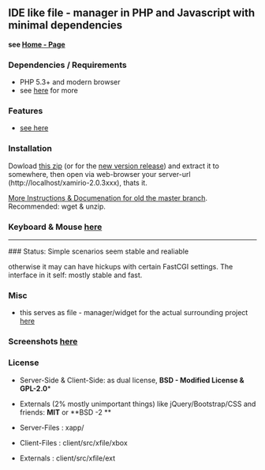 ## **IDE like file - manager in PHP and Javascript with minimal dependencies**

**see [Home - Page](http://xamiro.com)**

### Dependencies / Requirements
- PHP 5.3+ and modern browser
- see [here](http://xamiro.com/requirements/) for more

### Features

- [see here](http://xamiro.com/features-2/)

### Installation

Dowload [this zip](https://github.com/gbaumgart/xamiro/archive/master.zip) (or for the [new version release](https://github.com/gbaumgart/xamiro/releases/tag/2.0.3)) and extract it to somewhere, then open via web-browser your server-url (http://localhost/xamirio-2.0.3xxx), thats it. 

[More Instructions & Documenation for old the master branch](http://xamiro.com/documentation/). Recommended: wget & unzip.

### Keyboard & Mouse [here](http://xamiro.com/keyboard-mouse/)

<hr/>
### Status: Simple scenarios seem stable and realiable

otherwise it may can have hickups with certain FastCGI settings. The interface in it self: mostly stable and fast.

### Misc

- this serves as file - manager/widget for the actual surrounding project [here](http://x4mm.net)

### Screenshots [here](https://github.com/gbaumgart/xamiro/issues/3) 

### License

- Server-Side & Client-Side:  as dual license,  **BSD - Modified License & GPL-2.0***
- Externals (2% mostly unimportant things) like jQuery/Bootstrap/CSS and friends: **MIT** or **BSD -2 **

- Server-Files : xapp/
- Client-Files : client/src/xfile/xbox
- Externals    : client/src/xfile/ext








